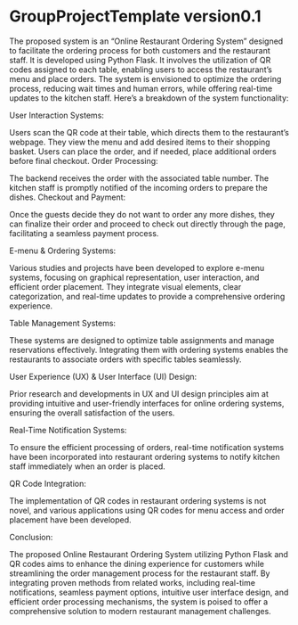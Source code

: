 # GroupProjectTemplate version0.1
The proposed system is an “Online Restaurant Ordering System”  designed to facilitate the ordering process for both customers and the restaurant staff. It is developed using Python Flask. It involves the utilization of QR codes assigned to each table, enabling users to access the restaurant’s menu and place orders. The system is envisioned to optimize the ordering process, reducing wait times and human errors, while offering real-time updates to the kitchen staff. Here’s a breakdown of the system functionality:

User Interaction Systems:

Users scan the QR code at their table, which directs them to the restaurant’s webpage.
They view the menu and add desired items to their shopping basket.
Users can place the order, and if needed, place additional orders before final checkout.
Order Processing:

The backend receives the order with the associated table number.
The kitchen staff is promptly notified of the incoming orders to prepare the dishes.
Checkout and Payment:

Once the guests decide they do not want to order any more dishes, they can finalize their order and proceed to check out directly through the page, facilitating a seamless payment process.

E-menu & Ordering Systems:

Various studies and projects have been developed to explore e-menu systems, focusing on graphical representation, user interaction, and efficient order placement. They integrate visual elements, clear categorization, and real-time updates to provide a comprehensive ordering experience.

Table Management Systems:

These systems are designed to optimize table assignments and manage reservations effectively. Integrating them with ordering systems enables the restaurants to associate orders with specific tables seamlessly.


User Experience (UX) & User Interface (UI) Design:

Prior research and developments in UX and UI design principles aim at providing intuitive and user-friendly interfaces for online ordering systems, ensuring the overall satisfaction of the users.

Real-Time Notification Systems:

To ensure the efficient processing of orders, real-time notification systems have been incorporated into restaurant ordering systems to notify kitchen staff immediately when an order is placed.

QR Code Integration:

The implementation of QR codes in restaurant ordering systems is not novel, and various applications using QR codes for menu access and order placement have been developed.

Conclusion:

The proposed Online Restaurant Ordering System utilizing Python Flask and QR codes aims to enhance the dining experience for customers while streamlining the order management process for the restaurant staff. By integrating proven methods from related works, including real-time notifications, seamless payment options, intuitive user interface design, and efficient order processing mechanisms, the system is poised to offer a comprehensive solution to modern restaurant management challenges.
